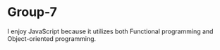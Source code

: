 # Group-7

I enjoy JavaScript because it utilizes both Functional programming and Object-oriented programming.